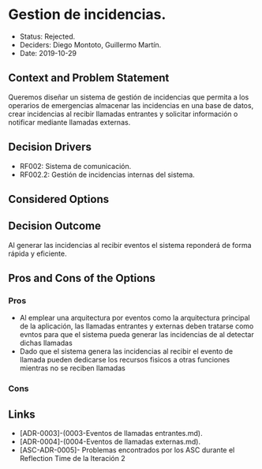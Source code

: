 # Gestion de incidencias.

* Status: Rejected.
* Deciders: Diego Montoto, Guillermo Martín.
* Date: 2019-10-29


## Context and Problem Statement

Queremos diseñar un sistema de gestión de incidencias que permita a los operarios de emergencias almacenar las incidencias en una base de datos, crear incidencias al recibir llamadas entrantes y solicitar información o notificar mediante llamadas externas.

## Decision Drivers

* RF002: Sistema de comunicación.
* RF002.2: Gestión de incidencias internas del sistema.


## Considered Options


## Decision Outcome

Al generar las incidencias al recibir eventos el sistema reponderá de forma rápida y eficiente.


## Pros and Cons of the Options

### Pros

* Al emplear una arquitectura por eventos como la arquitectura principal de la aplicación, las llamadas entrantes y externas deben tratarse como evntos para que el sistema pueda generar las incidencias de 
  al detectar dichas llamadas 
* Dado que el sistema genera las incidencias al recibir el evento de llamada pueden dedicarse los recursos fisicos a otras funciones mientras no se reciben llamadas 

### Cons


## Links 

* [ADR-0003]-(0003-Eventos de llamadas entrantes.md).
* [ADR-0004]-(0004-Eventos de llamadas externas.md).
* [ASC-ADR-0005]- Problemas encontrados por los ASC durante el Reflection Time de la Iteración 2
